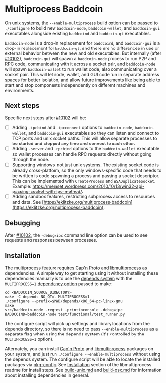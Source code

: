 # Multiprocess Baddcoin

On unix systems, the `--enable-multiprocess` build option can be passed to `./configure` to build new `baddcoin-node`, `baddcoin-wallet`, and `baddcoin-gui` executables alongside existing `baddcoind` and `baddcoin-qt` executables.

`baddcoin-node` is a drop-in replacement for `baddcoind`, and `baddcoin-gui` is a drop-in replacement for `baddcoin-qt`, and there are no differences in use or external behavior between the new and old executables. But internally (after [#10102](https://github.com/synergytcs/baddcoin/pull/10102)), `baddcoin-gui` will spawn a `baddcoin-node` process to run P2P and RPC code, communicating with it across a socket pair, and `baddcoin-node` will spawn `baddcoin-wallet` to run wallet code, also communicating over a socket pair. This will let node, wallet, and GUI code run in separate address spaces for better isolation, and allow future improvements like being able to start and stop components independently on different machines and environments.

## Next steps

Specific next steps after [#10102](https://github.com/synergytcs/baddcoin/pull/10102) will be:

- [ ] Adding `-ipcbind` and `-ipcconnect` options to `baddcoin-node`, `baddcoin-wallet`, and `baddcoin-gui` executables so they can listen and connect to TCP ports and unix socket paths. This will allow separate processes to be started and stopped any time and connect to each other.
- [ ] Adding `-server` and `-rpcbind` options to the `baddcoin-wallet` executable so wallet processes can handle RPC requests directly without going through the node.
- [ ] Supporting windows, not just unix systems. The existing socket code is already cross-platform, so the only windows-specific code that needs to be written is code spawning a process and passing a socket descriptor. This can be implemented with `CreateProcess` and `WSADuplicateSocket`. Example: https://memset.wordpress.com/2010/10/13/win32-api-passing-socket-with-ipc-method/.
- [ ] Adding sandbox features, restricting subprocess access to resources and data. See [https://eklitzke.org/multiprocess-baddcoin](https://eklitzke.org/multiprocess-baddcoin).

## Debugging

After [#10102](https://github.com/synergytcs/baddcoin/pull/10102), the `-debug=ipc` command line option can be used to see requests and responses between processes.

## Installation

The multiprocess feature requires [Cap'n Proto](https://capnproto.org/) and [libmultiprocess](https://github.com/chaincodelabs/libmultiprocess) as dependencies. A simple way to get starting using it without installing these dependencies manually is to use the [depends system](../depends) with the `MULTIPROCESS=1` [dependency option](../depends#dependency-options) passed to make:

```
cd <BADDCOIN_SOURCE_DIRECTORY>
make -C depends NO_QT=1 MULTIPROCESS=1
./configure --prefix=$PWD/depends/x86_64-pc-linux-gnu
make
src/baddcoin-node -regtest -printtoconsole -debug=ipc
BADDCOIND=baddcoin-node test/functional/test_runner.py
```

The configure script will pick up settings and library locations from the depends directory, so there is no need to pass `--enable-multiprocess` as a separate flag when using the depends system (it's controlled by the `MULTIPROCESS=1` option).

Alternately, you can install [Cap'n Proto](https://capnproto.org/) and [libmultiprocess](https://github.com/chaincodelabs/libmultiprocess) packages on your system, and just run `./configure --enable-multiprocess` without using the depends system. The configure script will be able to locate the installed packages via [pkg-config](https://www.freedesktop.org/wiki/Software/pkg-config/). See [Installation](https://github.com/chaincodelabs/libmultiprocess#installation) section of the libmultiprocess readme for install steps. See [build-unix.md](build-unix.md) and [build-osx.md](build-osx.md) for information about installing dependencies in general.
